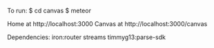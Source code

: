 To run:
  $ cd canvas
  $ meteor

Home at http://localhost:3000
Canvas at http://localhost:3000/canvas

Dependencies:
  iron:router 
  streams
  timmyg13:parse-sdk
